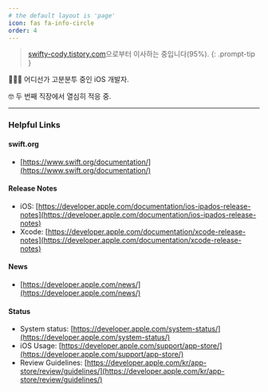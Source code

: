 ```yaml
---
# the default layout is 'page'
icon: fas fa-info-circle
order: 4
---
```


> [swifty-cody.tistory.com](https://swifty-cody.tistory.com)으로부터 이사하는 중입니다(95%).
{: .prompt-tip }

🧑🏻‍💻 어디선가 고분분투 중인 iOS 개발자.  

🤓 두 번째 직장에서 열심히 적응 중.

---

### Helpful Links
#### swift.org
- [https://www.swift.org/documentation/](https://www.swift.org/documentation/)

#### Release Notes
- iOS: [https://developer.apple.com/documentation/ios-ipados-release-notes](https://developer.apple.com/documentation/ios-ipados-release-notes)
- Xcode: [https://developer.apple.com/documentation/xcode-release-notes](https://developer.apple.com/documentation/xcode-release-notes)

#### News
- [https://developer.apple.com/news/](https://developer.apple.com/news/)

#### Status
- System status: [https://developer.apple.com/system-status/](https://developer.apple.com/system-status/)
- iOS Usage: [https://developer.apple.com/support/app-store/](https://developer.apple.com/support/app-store/)
- Review Guidelines: [https://developer.apple.com/kr/app-store/review/guidelines/](https://developer.apple.com/kr/app-store/review/guidelines/)


